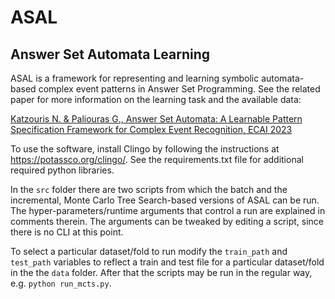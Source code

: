 # ASAL
Answer Set Automata Learning
----------------------------

ASAL is a framework for representing and learning symbolic automata-based complex event patterns in Answer Set Programming. See the related paper for more information on the learning task and the available data:

[Katzouris N. & Paliouras G., Answer Set Automata: A Learnable Pattern Specification Framework for Complex Event Recognition, ECAI 2023]([https://cer.iit.demokritos.gr/publications/papers/2023/katz_2023.pdf](https://cer.iit.demokritos.gr/publications/papers/2022/ilp-2022.pdf))

To use the software, install Clingo by following the instructions at https://potassco.org/clingo/. See the requirements.txt file for additional required python libraries.

In the ```src``` folder there are two scripts from which the batch and the incremental, Monte Carlo Tree Search-based versions of ASAL can be run. The hyper-parameters/runtime arguments that control a run are explained in comments therein. The arguments can be tweaked by editing a script, since there is no CLI at this point. 

To select a particular dataset/fold to run modify the ```train_path``` and ```test_path``` variables to reflect a train and test file for a particular dataset/fold in the the ```data``` folder. After that the scripts may be run in the regular way, e.g. ```python run_mcts.py```.
<!---
To use RPNI/EDSM the LearnLib library is required: https://learnlib.de/. Follow the instructions to install the software. Then use the ```to_rpni``` method in ```src/asal/auxils.py``` to convert the input seqs to RPNI format, by providing the path to a train/test file and follow the LearnLib instructions to run the respective methods (rpni/edsm).
--->
